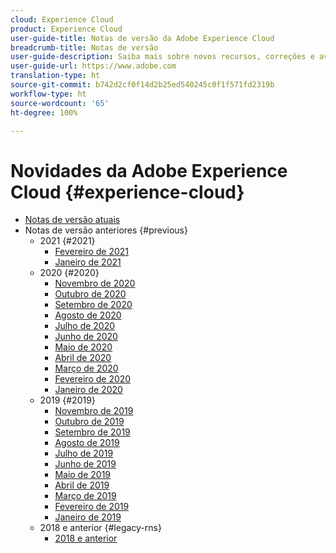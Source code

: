 ```yaml
---
cloud: Experience Cloud
product: Experience Cloud
user-guide-title: Notas de versão da Adobe Experience Cloud
breadcrumb-title: Notas de versão
user-guide-description: Saiba mais sobre novos recursos, correções e avisos importantes sobre a Adobe Experience Cloud e a Experience Platform.
user-guide-url: https://www.adobe.com
translation-type: ht
source-git-commit: b742d2cf0f14d2b25ed540245c0f1f571fd2319b
workflow-type: ht
source-wordcount: '65'
ht-degree: 100%

---
```



# Novidades da Adobe Experience Cloud {#experience-cloud}

+ [Notas de versão atuais](current.md)
+ Notas de versão anteriores {#previous}
   + 2021 {#2021}
      + [Fevereiro de 2021](c-legacy-releases/2021/02182021.md)
      + [Janeiro de 2021](c-legacy-releases/2021/01142021.md)
   + 2020 {#2020}
      + [Novembro de 2020](c-legacy-releases/2020/10292020.md)
      + [Outubro de 2020](c-legacy-releases/2020/10082020.md)
      + [Setembro de 2020](c-legacy-releases/2020/09102020.md)
      + [Agosto de 2020](c-legacy-releases/2020/08132020.md)
      + [Julho de 2020](c-legacy-releases/2020/07162020.md)
      + [Junho de 2020](c-legacy-releases/2020/06182020.md)
      + [Maio de 2020](c-legacy-releases/2020/05212020.md)
      + [Abril de 2020](c-legacy-releases/2020/04162020.md)
      + [Março de 2020](c-legacy-releases/2020/03122020.md)
      + [Fevereiro de 2020](c-legacy-releases/2020/02202020.md)
      + [Janeiro de 2020](c-legacy-releases/2020/01162020.md)
   + 2019 {#2019}
      + [Novembro de 2019](c-legacy-releases/2019/10312019.md)
      + [Outubro de 2019](c-legacy-releases/2019/10102019.md)
      + [Setembro de 2019](c-legacy-releases/2019/09122019.md)
      + [Agosto de 2019](c-legacy-releases/2019/08082019.md)
      + [Julho de 2019](c-legacy-releases/2019/07182019.md)
      + [Junho de 2019](c-legacy-releases/2019/06132019.md)
      + [Maio de 2019](c-legacy-releases/2019/05092019.md)
      + [Abril de 2019](c-legacy-releases/2019/04112019.md)
      + [Março de 2019](c-legacy-releases/2019/03072019.md)
      + [Fevereiro de 2019](c-legacy-releases/2019/02072019.md)
      + [Janeiro de 2019](c-legacy-releases/2019/01172019.md)
   + 2018 e anterior {#legacy-rns}
      + [2018 e anterior](c-legacy-releases/2018-earlier.md)
